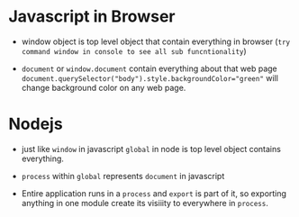 # Javascript in Browser
* window object is top level object that contain everything in browser (`try command window in console to see all sub funcntionality`) 

* `document` or `window.document` contain everything about that web page
`document.querySelector("body").style.backgroundColor="green"` will change background color on any web page.

# Nodejs
* just like `window` in javascript `global` in node is top level object contains everything.
* `process` within `global` represents `document` in javascript

* Entire application runs in a `process` and `export` is part of it, so exporting anything in one module create its visiiity to everywhere in `process`.